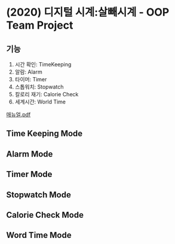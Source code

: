 # (2020) 디지털 시계:살빼시계 - OOP Team Project

## 기능
1. 시간 확인: TimeKeeping
2. 알람: Alarm
3. 타이머: Timer
4. 스톱워치: Stopwatch
5. 칼로리 재기: Calorie Check
6. 세계시간: World Time

[매뉴얼.pdf](https://konkukackr-my.sharepoint.com/:b:/g/personal/pdh1018_konkuk_ac_kr/EaJPKqMQl6FNhGdJEX8e3YYBp85PIwHTUzfbnW5tKNtT4A?e=8ec9a1)

## Time Keeping Mode

## Alarm Mode

## Timer Mode

## Stopwatch Mode

## Calorie Check Mode

## Word Time Mode
